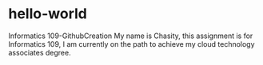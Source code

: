 # hello-world
Informatics 109-GithubCreation
My name is Chasity, this assignment is for Informatics 109, I am currently on the path to achieve my cloud technology associates degree. 
